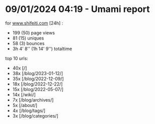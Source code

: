 # 09/01/2024 04:19 - Umami report
for www.shifeiti.com [24h] :

 - 199 (50) page views
 - 81 (15) uniques
 - 58 (3) bounces
 - 3h 4' 8'' (1h 14' 9'') totaltime


top 10 urls:
 - 40x [/]
 - 38x [/blog/2023-01-12/]
 - 35x [/blog/2022-12-09/]
 - 18x [/blog/2022-12-22/]
 - 15x [/blog/2022-05-07/]
 - 14x [/wiki/]
 - 7x [/blog/archives/]
 - 5x [/about/]
 - 4x [/blog/tags/]
 - 3x [/blog/categories/]


